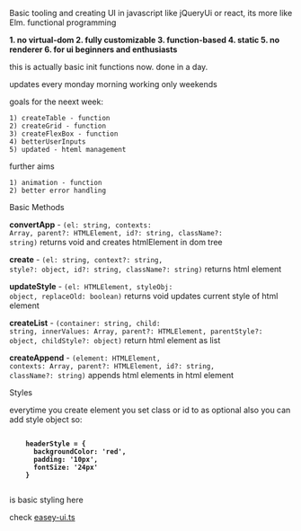 Basic tooling and creating UI in javascript like jQueryUi or react, its more like Elm. functional programming

  <strong>1. no virtual-dom
  2. fully customizable
  3. function-based
  4. static
  5. no renderer
  6. for ui beginners and enthusiasts</strong>
  
this is actually basic init functions now. done in a day.

  updates every monday morning working only weekends
  
  goals for the neext week:
    
    1) createTable - function
    2) createGrid - function
    3) createFlexBox - function
    4) betterUserInputs
    5) updated - hteml management
  
  further aims
  
    1) animation - function
    2) better error handling


Basic Methods

<strong>convertApp</strong> - <code>(el: string, contexts: Array<HTMLElement>, parent?: HTMLElement, id?: string, className?: string)</code> returns void and creates htmlElement in dom tree
  
<strong>create</strong> - <code>(el: string, context?: string, style?: object, id?: string, className?: string)</code> returns html element

<strong>updateStyle</strong> - <code>(el: HTMLElement, styleObj: object, replaceOld: boolean)</code> returns void updates current style of html element

<strong>createList</strong> - <code>(container: string, child: string, innerValues: Array<string>, parent?: HTMLElement, parentStyle?: object, childStyle?: object)</code> return html element as list

<strong>createAppend</strong> - <code>(element: HTMLElement, contexts: Array<HTMLElement>, parent?: HTMLElement, id?: string, className?: string)</code> appends html elements in html element

Styles 

everytime you create element you set class or id to as optional also you can add style object so:

<strong>
  <code>
    headerStyle = {
      backgroundColor: 'red',
      padding: '10px',
      fontSize: '24px'
    }
  </code>
</strong>

is basic styling here




check <a href="https://github.com/prj786/Another-Ui/tree/master/src/easey-ui">easey-ui.ts</a>


